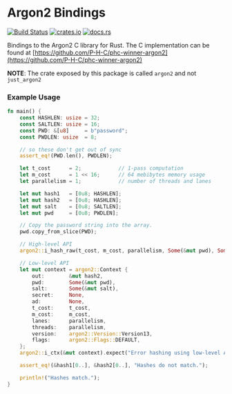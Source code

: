 Argon2 Bindings
===

[![Build Status](https://dev.azure.com/expixel/Argon2/_apis/build/status/ExPixel.argon2?branchName=master)](https://dev.azure.com/expixel/Argon2/_build/latest?definitionId=1&branchName=master)
[![crates.io](https://img.shields.io/crates/v/just-argon2.svg?color=orange)](https://crates.io/crates/just-argon2)
[![docs.rs](https://img.shields.io/badge/docs-stable-blue.svg)](https://docs.rs/just-argon2/1.2.0/argon2/)

Bindings to the Argon2 C library for Rust. The C implementation can be found at [https://github.com/P-H-C/phc-winner-argon2](https://github.com/P-H-C/phc-winner-argon2)

**NOTE**: The crate exposed by this package is called `argon2` and not `just_argon2`

### Example Usage

```rust
fn main() {
    const HASHLEN: usize = 32;
    const SALTLEN: usize = 16;
    const PWD: &[u8]     = b"password";
    const PWDLEN: usize  = 8;

    // so these don't get out of sync
    assert_eq!(PWD.len(), PWDLEN);

    let t_cost      = 2;            // 1-pass computation
    let m_cost      = 1 << 16;      // 64 mebibytes memory usage
    let parallelism = 1;            // number of threads and lanes

    let mut hash1   = [0u8; HASHLEN];
    let mut hash2   = [0u8; HASHLEN];
    let mut salt    = [0u8; SALTLEN];
    let mut pwd     = [0u8; PWDLEN];

    // Copy the password string into the array.
    pwd.copy_from_slice(PWD);

    // High-level API
    argon2::i_hash_raw(t_cost, m_cost, parallelism, Some(&mut pwd), Some(&mut salt), &mut hash1).expect("Error hashing using high-level API.");

    // Low-level API
    let mut context = argon2::Context {
        out:        &mut hash2,
        pwd:        Some(&mut pwd),
        salt:       Some(&mut salt),
        secret:     None,
        ad:         None,
        t_cost:     t_cost,
        m_cost:     m_cost,
        lanes:      parallelism,
        threads:    parallelism,
        version:    argon2::Version::Version13,
        flags:      argon2::Flags::DEFAULT,
    };
    argon2::i_ctx(&mut context).expect("Error hashing using low-level API.");

    assert_eq!(&hash1[0..], &hash2[0..], "Hashes do not match.");

    println!("Hashes match.");
}
```
